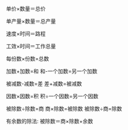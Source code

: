 单价×数量＝总价

单产量×数量＝总产量

速度×时间＝路程

工效×时间＝工作总量

每份数×份数=总数

加数+加数=和    和-一个加数=另一个加数
 
被减数-减数=差  差+减数=被减数

因数×因数=积    积÷一个因数=另一个因数

被除数÷除数=商  商×除数=被除数  被除数÷商=除数

有余数的除法: 被除数＝商×除数+余数